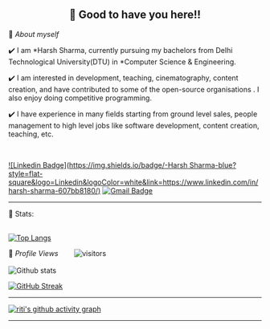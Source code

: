 <h2 align=center>👋 Good to have you here!!</h2>

🌱 *About myself*<br>

✔️ I am *Harsh Sharma, currently pursuing my bachelors from Delhi Technological University(DTU) in *Computer Science & Engineering. <br>

✔️ I am interested in  development, teaching, cinematography, content creation,  and have contributed to some of the open-source organisations . I also enjoy doing competitive programming. <br>

✔️ I have experience in many fields starting from ground level sales, people management to high level jobs like software development, content creation, teaching, etc.<br>



<br>

[![Linkedin Badge](https://img.shields.io/badge/-Harsh Sharma-blue?style=flat-square&logo=Linkedin&logoColor=white&link=https://www.linkedin.com/in/harsh-sharma-607bb8180/)](https://www.linkedin.com/in/harsh-sharma-607bb8180/) 
[![Gmail Badge](https://img.shields.io/badge/-harshsharma15698@gmail.com-c14438?style=flat-square&logo=Gmail&logoColor=white&link=mailto:harshsharma15698@gmail.com)](mailto:harshsharma15698@gmail.com)

<hr>

 📶 Stats:<br><br>
 
 [![Top Langs](https://github-readme-stats.vercel.app/api/top-langs/?username=HarshSharma0078&theme=dark&layout=compact&align=right&width=40%)](https://github.com/anuraghazra/github-readme-stats)
 
🌱 *Profile Views*&nbsp;&nbsp;&nbsp;&nbsp;&nbsp;&nbsp;&nbsp;
![visitors](https://profile-counter.glitch.me/HarshSharma0078/count.svg?align=center)
<br>
<br>
 ![Github stats](https://github-readme-stats.vercel.app/api?username=HarshSharma0078)



[![GitHub Streak](https://github-readme-streak-stats.herokuapp.com/?user=HarshSharma0078&currStreakNum=2FD3EB&fire=pink&sideLabels=F00&theme=nightowl)](https://git.io/streak-stats)       
         

---
 

[![riti's github activity graph](https://activity-graph.herokuapp.com/graph?username=HarshSharma0078&theme=react-dark)](https://github.com/HarshSharma0078/github-readme-activity-graph)

  

---
  </code>
</p>


<!-- ![My github stats](https://github-readme-stats.vercel.app/api?username=HarshSharma0078&show_icons=true&title_color=fff&icon_color=79ff97&text_color=9f9f9f&bg_color=151515&count_private=true&width=40%&align=left) 
<center><img src="https://logimp.files.wordpress.com/2019/01/viral-p-1.gif?w=736&zoom=2" align="right" width="30%"></center>




-->
